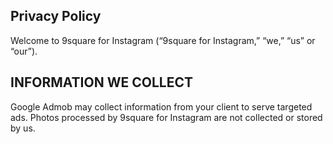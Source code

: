 ## Privacy Policy
Welcome to 9square for Instagram (“9square for Instagram,” “we,” “us” or “our”).

## INFORMATION WE COLLECT
Google Admob may collect information from your client to serve targeted ads. Photos processed by 9square for Instagram are not collected or stored by us.